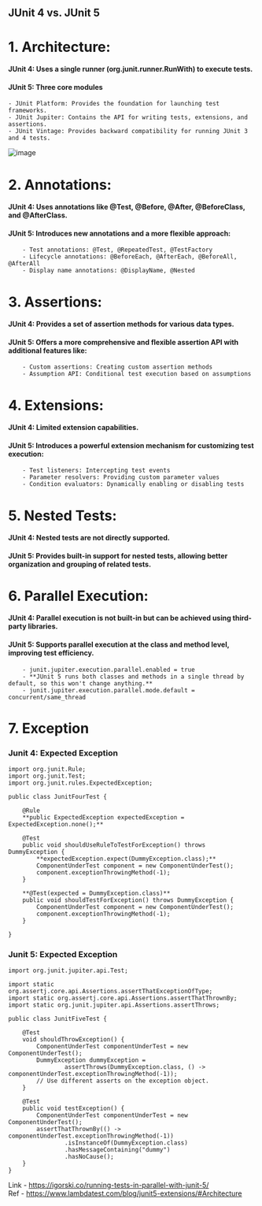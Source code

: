 ## JUnit 4 vs. JUnit 5

# 1. Architecture:
#### JUnit 4: Uses a single runner (org.junit.runner.RunWith) to execute tests.
#### JUnit 5: Three core modules
    - JUnit Platform: Provides the foundation for launching test frameworks.
    - JUnit Jupiter: Contains the API for writing tests, extensions, and assertions.
    - JUnit Vintage: Provides backward compatibility for running JUnit 3 and 4 tests.
![image](https://github.com/user-attachments/assets/821d0c45-20b3-4db4-a96e-8b42cf7f63a2)

    
# 2. Annotations:
#### JUnit 4: Uses annotations like @Test, @Before, @After, @BeforeClass, and @AfterClass.

#### JUnit 5: Introduces new annotations and a more flexible approach:

        - Test annotations: @Test, @RepeatedTest, @TestFactory
        - Lifecycle annotations: @BeforeEach, @AfterEach, @BeforeAll, @AfterAll
        - Display name annotations: @DisplayName, @Nested
# 3. Assertions:
#### JUnit 4: Provides a set of assertion methods for various data types.

#### JUnit 5: Offers a more comprehensive and flexible assertion API with additional features like:

        - Custom assertions: Creating custom assertion methods
        - Assumption API: Conditional test execution based on assumptions
# 4. Extensions:
#### JUnit 4: Limited extension capabilities.

#### JUnit 5: Introduces a powerful extension mechanism for customizing test execution:

        - Test listeners: Intercepting test events
        - Parameter resolvers: Providing custom parameter values
        - Condition evaluators: Dynamically enabling or disabling tests
# 5. Nested Tests:
#### JUnit 4: Nested tests are not directly supported.
#### JUnit 5: Provides built-in support for nested tests, allowing better organization and grouping of related tests.
# 6. Parallel Execution:
#### JUnit 4: Parallel execution is not built-in but can be achieved using third-party libraries.
#### JUnit 5: Supports parallel execution at the class and method level, improving test efficiency.  
        - junit.jupiter.execution.parallel.enabled = true
        - **JUnit 5 runs both classes and methods in a single thread by default, so this won't change anything.**
        - junit.jupiter.execution.parallel.mode.default = concurrent/same_thread

# 7. Exception
### Junit 4: Expected Exception 

```
import org.junit.Rule;
import org.junit.Test;
import org.junit.rules.ExpectedException;

public class JunitFourTest {

    @Rule
    **public ExpectedException expectedException = ExpectedException.none();**

    @Test
    public void shouldUseRuleToTestForException() throws DummyException {
        **expectedException.expect(DummyException.class);**
        ComponentUnderTest component = new ComponentUnderTest();
        component.exceptionThrowingMethod(-1);
    }

    **@Test(expected = DummyException.class)**
    public void shouldTestForException() throws DummyException {
        ComponentUnderTest component = new ComponentUnderTest();
        component.exceptionThrowingMethod(-1);
    }

}

```

### Junit 5: Expected Exception 

```
import org.junit.jupiter.api.Test;

import static org.assertj.core.api.Assertions.assertThatExceptionOfType;
import static org.assertj.core.api.Assertions.assertThatThrownBy;
import static org.junit.jupiter.api.Assertions.assertThrows;

public class JunitFiveTest {

    @Test
    void shouldThrowException() {
        ComponentUnderTest componentUnderTest = new ComponentUnderTest();
        DummyException dummyException =
                assertThrows(DummyException.class, () -> componentUnderTest.exceptionThrowingMethod(-1));
        // Use different asserts on the exception object.
    }

    @Test
    public void testException() {
        ComponentUnderTest componentUnderTest = new ComponentUnderTest();
        assertThatThrownBy(() -> componentUnderTest.exceptionThrowingMethod(-1))
                .isInstanceOf(DummyException.class)
                .hasMessageContaining("dummy")
                .hasNoCause();
    }
}
```


Link - https://igorski.co/running-tests-in-parallel-with-junit-5/       
Ref - https://www.lambdatest.com/blog/junit5-extensions/#Architecture
